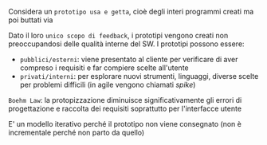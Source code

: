 Considera un `prototipo usa e getta`, cioè degli interi programmi creati ma poi buttati via

Dato il loro `unico scopo di feedback`, i prototipi vengono creati non preoccupandosi delle qualità interne del SW.
I prototipi possono essere:
- `pubblici/esterni`: viene presentato al cliente per verificare di aver compreso i requisiti e far compiere scelte all'utente
- `privati/interni`: per esplorare nuovi strumenti, linguaggi, diverse scelte per problemi difficili (in agile vengono chiamati $spike$)

`Boehm Law`: la protopizzazione diminuisce significativamente gli errori di progettazione e raccolta dei requisiti soprattutto per l'interfacce utente

E' un modello iterativo perché il prototipo non viene consegnato (non è incrementale perché non parto da quello)